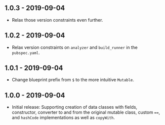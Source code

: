 ## 1.0.3 - 2019-09-04

- Relax those version constraints even further.

## 1.0.2 - 2019-09-04

- Relax version constraints on `analyzer` and `build_runner` in the
  `pubspec.yaml`.

## 1.0.1 - 2019-09-04

- Change blueprint prefix from `$` to the more intuitive `Mutable`.

## 1.0.0 - 2019-09-04

- Initial release: Supporting creation of data classes with fields,
  constructor, converter to and from the original mutable class, custom `==`,
  and `hashCode` implementations as well as `copyWith`.
